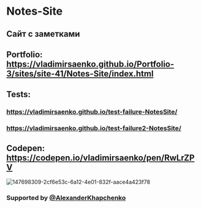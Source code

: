 # Notes-Site

## Сайт с заметками 

## Portfolio: https://vladimirsaenko.github.io/Portfolio-3/sites/site-41/Notes-Site/index.html

## Tests: 
### https://vladimirsaenko.github.io/test-failure-NotesSite/ 
### https://vladimirsaenko.github.io/test-failure2-NotesSite/

## Codepen: https://codepen.io/vladimirsaenko/pen/RwLrZPV

![147698309-2cf6e53c-6a12-4e01-832f-aace4a423f78](https://user-images.githubusercontent.com/56477695/147837718-a2df554e-8ea8-4b2b-ac2d-be982d9345a8.jpg)

### Supported by [@AlexanderKhapchenko](https://github.com/AlexanderKhapchenko)
